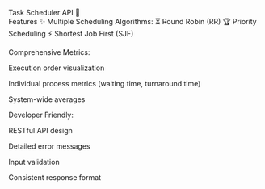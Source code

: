 Task Scheduler API 🚀
<br>
Features ✨
Multiple Scheduling Algorithms:
⏳ Round Robin (RR)
🏆 Priority Scheduling
⚡ Shortest Job First (SJF)

Comprehensive Metrics:

Execution order visualization

Individual process metrics (waiting time, turnaround time)

System-wide averages

Developer Friendly:

RESTful API design

Detailed error messages

Input validation

Consistent response format
